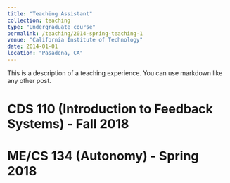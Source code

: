 ```yaml
---
title: "Teaching Assistant"
collection: teaching
type: "Undergraduate course"
permalink: /teaching/2014-spring-teaching-1
venue: "California Institute of Technology"
date: 2014-01-01
location: "Pasadena, CA"
---
```


This is a description of a teaching experience. You can use markdown like any other post.

CDS 110 (Introduction to Feedback Systems) - Fall 2018
======

ME/CS 134 (Autonomy) - Spring 2018
======
